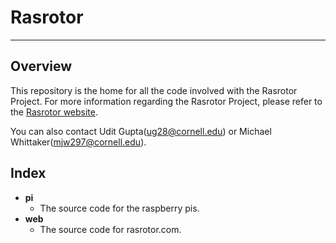 # Rasrotor #

---

## Overview ##
This repository is the home for all the code involved with the Rasrotor
Project.  For more information regarding the Rasrotor Project, please refer to
the [Rasrotor website](http://www.rasrotor.com). 

You can also contact Udit Gupta(ug28@cornell.edu) or Michael
Whittaker(mjw297@cornell.edu). 

## Index ##
* **pi**
    * The source code for the raspberry pis.
* **web**
    * The source code for rasrotor.com.
